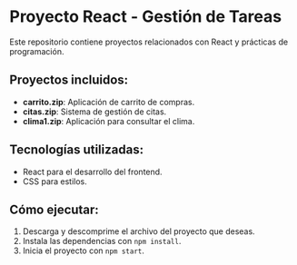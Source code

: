 # Proyecto React - Gestión de Tareas
Este repositorio contiene proyectos relacionados con React y prácticas de programación.

## Proyectos incluidos:
- **carrito.zip**: Aplicación de carrito de compras.
- **citas.zip**: Sistema de gestión de citas.
- **clima1.zip**: Aplicación para consultar el clima.

## Tecnologías utilizadas:
- React para el desarrollo del frontend.
- CSS para estilos.

## Cómo ejecutar:
1. Descarga y descomprime el archivo del proyecto que deseas.
2. Instala las dependencias con `npm install`.
3. Inicia el proyecto con `npm start`.

